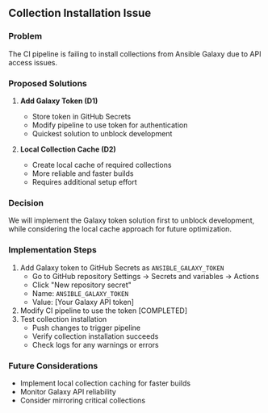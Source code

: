 ## Collection Installation Issue

### Problem
The CI pipeline is failing to install collections from Ansible Galaxy due to API access issues.

### Proposed Solutions
1. **Add Galaxy Token (D1)**
   - Store token in GitHub Secrets
   - Modify pipeline to use token for authentication
   - Quickest solution to unblock development

2. **Local Collection Cache (D2)**
   - Create local cache of required collections
   - More reliable and faster builds
   - Requires additional setup effort

### Decision
We will implement the Galaxy token solution first to unblock development, while considering the local cache approach for future optimization.

### Implementation Steps
1. Add Galaxy token to GitHub Secrets as `ANSIBLE_GALAXY_TOKEN`
   - Go to GitHub repository Settings → Secrets and variables → Actions
   - Click "New repository secret"
   - Name: `ANSIBLE_GALAXY_TOKEN`
   - Value: [Your Galaxy API token]
2. Modify CI pipeline to use the token [COMPLETED]
3. Test collection installation
   - Push changes to trigger pipeline
   - Verify collection installation succeeds
   - Check logs for any warnings or errors

### Future Considerations
- Implement local collection caching for faster builds
- Monitor Galaxy API reliability
- Consider mirroring critical collections
